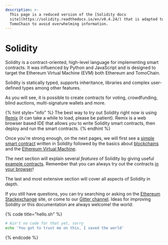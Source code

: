 ```yaml
---
description: >-
  This page is a reduced version of the [Solidity docs
  site](https://solidity.readthedocs.io/en/v0.4.24/) that is adapted to
  TomoChain to avoid overwhelming information.
---
```


# Solidity

Solidity is a contract-oriented, high-level language for implementing smart contracts. It was influenced by Python and JavaScript and is designed to target the Ethereum Virtual Machine \(EVM\) both Ethereum and TomoChain.

Solidity is statically typed, supports inheritance, libraries and complex user-defined types among other features.

As you will see, it is possible to create contracts for voting, crowdfunding, blind auctions, multi-signature wallets and more.

{% hint style="info" %}
The best way to try out Solidity right now is using [Remix](https://remix.ethereum.org/) \(it can take a while to load, please be patient\). Remix is a web browser based IDE that allows you to write Solidity smart contracts, then deploy and run the smart contracts.
{% endhint %}

Once you're strong enough, on the next pages, we will first see a [simple smart contract](https://solidity.readthedocs.io/en/v0.4.24/introduction-to-smart-contracts.html#simple-smart-contract) written in Solidity followed by the basics about [blockchains](https://solidity.readthedocs.io/en/v0.4.24/introduction-to-smart-contracts.html#blockchain-basics) and the [Ethereum Virtual Machine](https://solidity.readthedocs.io/en/v0.4.24/introduction-to-smart-contracts.html#the-ethereum-virtual-machine).

The next section will explain several _features_ of Solidity by giving useful [example contracts](https://solidity.readthedocs.io/en/v0.4.24/solidity-by-example.html#voting). Remember that you can always try out the contracts [in your browser](https://remix.ethereum.org/)!

The last and most extensive section will cover all aspects of Solidity in depth.

If you still have questions, you can try searching or asking on the [Ethereum Stackexchange](https://ethereum.stackexchange.com/) site, or come to our [Gitter channel](https://gitter.im/ethereum/solidity/). Ideas for improving Solidity or this documentation are always welcome! the world:

{% code title="hello.sh" %}
```bash
# Ain't no code for that yet, sorry
echo 'You got to trust me on this, I saved the world'
```
{% endcode %}



